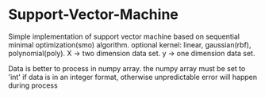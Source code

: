 # Support-Vector-Machine

Simple implementation of support vector machine based on sequential minimal optimization(smo) algorithm.
optional kernel: linear, gaussian(rbf), polynomial(poly).
X -> two dimension data set.
y -> one dimension data set.

Data is better to process in numpy array.
the numpy array must be set to 'int' if data is in an integer format, 
otherwise unpredictable error will happen during process
